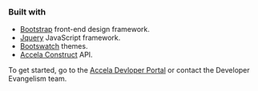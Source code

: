 

### Built with

* [Bootstrap](http://getbootstrap.com/) front-end design framework.
* [Jquery](http://jquery.com/) JavaScript framework.
* [Bootswatch](http://bootswatch.com/) themes.
* [Accela Construct](https://developer.accela.com/) API.

To get started, go to the [Accela Devloper Portal](https://developer.accela.com/) or contact the Developer Evangelism team.